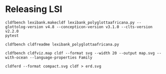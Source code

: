 # Releasing LSI

```shell
cldfbench lexibank.makecldf lexibank_polyglottaafricana.py --glottolog-version v4.8 --concepticon-version v3.1.0 --clts-version v2.2.0
pytest
```

```shell
cldfbench cldfreadme lexibank_polyglottaafricana.py
```

```shell
cldfbench cldfviz.map cldf --format svg --width 20 --output map.svg --with-ocean --language-properties Family
```

```shell
cldferd --format compact.svg cldf > erd.svg
```